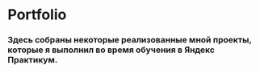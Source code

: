 # Portfolio
### Здесь собраны некоторые реализованные мной проекты, которые я выполнил во время обучения в Яндекс Практикум.

